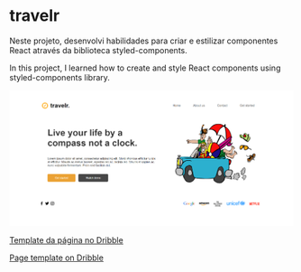 # travelr

Neste projeto, desenvolvi habilidades para criar e estilizar componentes React através da biblioteca styled-components.

In this project, I learned how to create and style React components using styled-components library.

![Imagem de como ficou](./md/final_img.png)

[Template da página no Dribble]

[Page template on Dribble]

[Page template on Dribble]: https://dribbble.com/shots/15212968-travelr-concept-design

[Template da página no Dribble]: https://dribbble.com/shots/15212968-travelr-concept-design
